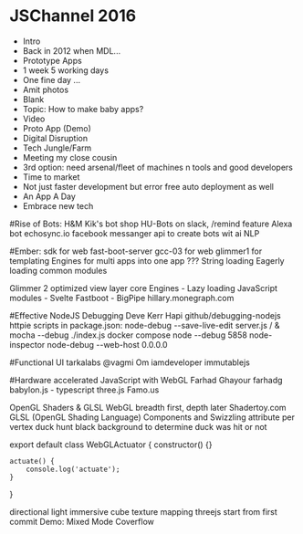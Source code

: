 # JSChannel 2016

- Intro
- Back in 2012 when MDL...
- Prototype Apps
- 1 week
	5 working days
- One fine day ...
- Amit photos
- Blank
- Topic: How to make baby apps?
- Video
- Proto App (Demo)
- Digital Disruption
- Tech Jungle/Farm
- Meeting my close cousin
- 3rd option: need arsenal/fleet of machines n tools and good developers
- Time to market
- Not just faster development but error free auto deployment as well
- An App A Day
- Embrace new tech








#Rise of Bots:
H&M Kik's bot shop
HU-Bots on slack, /remind feature
Alexa bot
echosync.io
facebook messanger api to create bots
wit ai
NLP




#Ember:
sdk for web
fast-boot-server
gcc-03 for web
glimmer1 for templating
Engines for multi apps into one app ???
String loading
Eagerly loading common modules

Glimmer 2 optimized view layer core
Engines - Lazy loading
JavaScript modules - Svelte
Fastboot - BigPipe
hillary.monegraph.com


#Effective NodeJS Debugging
Deve Kerr
Hapi
github/debugging-nodejs
httpie
scripts in package.json: node-debug --save-live-edit server.js / & mocha --debug ./index.js
docker compose
node --debug 5858
node-inspector
node-debug --web-host 0.0.0.0



#Functional UI
tarkalabs
@vagmi
Om
iamdeveloper
immutablejs

#Hardware accelerated JavaScript with WebGL
Farhad Ghayour
farhadg
babylon.js - typescript
three.js
Famo.us

OpenGL
Shaders & GLSL
WebGL breadth first, depth later
Shadertoy.com
GLSL (OpenGL Shading Language)
Components and Swizzling
attribute per vertex
duck hunt black background to determine duck was hit or not


export default class WebGLActuator {
	constructor() {}

	actuate() {
		console.log('actuate');
	}
}



directional light
immersive cube
texture mapping
threejs start from first commit
Demo: Mixed Mode Coverflow


















